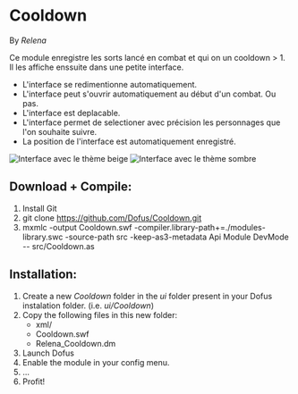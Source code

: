 Cooldown
=========

By *Relena* 

Ce module enregistre les sorts lancé en combat et qui on un cooldown > 1. Il les affiche enssuite dans une petite interface.

* L'interface se redimentionne automatiquement.
* L'interface peut s'ouvrir automatiquement au début d'un combat. Ou pas.
* L'interface est deplacable.
* L'interface permet de selectioner avec précision les personnages que l'on souhaite suivre.
* La position de l'interface est automatiquement enregistré.

![Interface avec le thème beige](http://imageshack.us/a/img197/1936/kjxc.png "Interface avec le thème beige")
![Interface avec le thème sombre](http://imageshack.us/a/img19/8383/w9k5.png "Interface avec le thème sombre")

Download + Compile:
-------------------

1. Install Git
2. git clone https://github.com/Dofus/Cooldown.git
3. mxmlc -output Cooldown.swf -compiler.library-path+=./modules-library.swc -source-path src -keep-as3-metadata Api Module DevMode -- src/Cooldown.as

Installation:
-------------

1. Create a new *Cooldown* folder in the *ui* folder present in your Dofus instalation folder. (i.e. *ui/Cooldown*)
2. Copy the following files in this new folder:
    * xml/
    * Cooldown.swf
    * Relena_Cooldown.dm
3. Launch Dofus
4. Enable the module in your config menu.
5. ...
6. Profit!
